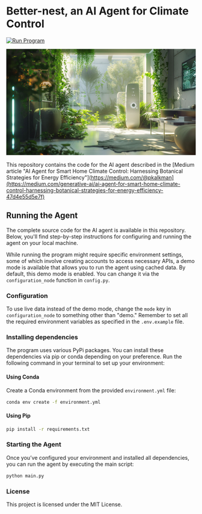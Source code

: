 # Better-nest, an AI Agent for Climate Control

[![Run Program](https://github.com/PatrickKalkman/better-nest/actions/workflows/run_program.yml/badge.svg)](https://github.com/PatrickKalkman/better-nest/actions/workflows/run_program.yml)

![AI Agent](cover.jpg)

This repository contains the code for the AI agent described in the [Medium article "AI Agent for Smart Home Climate Control: Harnessing Botanical Strategies for Energy Efficiency"](https://medium.com/@pkalkman](https://medium.com/generative-ai/ai-agent-for-smart-home-climate-control-harnessing-botanical-strategies-for-energy-efficiency-47d4e55d5e7f) 

## Running the Agent

The complete source code for the AI agent is available in this repository. Below, you'll find step-by-step instructions for configuring and running the agent on your local machine.

While running the program might require specific environment settings, some of which involve creating accounts to access necessary APIs, a demo mode is available that allows you to run the agent using cached data. By default, this demo mode is enabled. You can change it via the `configuration_node` function in `config.py`.

### Configuration

To use live data instead of the demo mode, change the `mode` key in `configuration_node` to something other than "demo." Remember to set all the required environment variables as specified in the `.env.example` file.

### Installing dependencies

The program uses various PyPi packages. You can install these dependencies via pip or conda depending on your preference. Run the following command in your terminal to set up your environment:

#### Using Conda

Create a Conda environment from the provided `environment.yml` file:

```sh
conda env create -f environment.yml
```

#### Using Pip

```sh
pip install -r requirements.txt
```

### Starting the Agent

Once you’ve configured your environment and installed all dependencies, you can run the agent by executing the main script:

```sh
python main.py
```


### License

This project is licensed under the MIT License.
